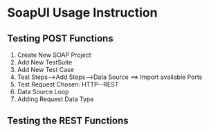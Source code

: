 # SoapUI Usage Instruction
## Testing POST Functions
1. Create New SOAP Project
2. Add New TestSuite
3. Add New Test Case
4. Test Steps-->Add Steps-->Data Source ==> Import available Ports
5. Test Request Chosen: HTTP--REST
6. Data Source Loop
7. Adding Request Data Type

## Testing the REST Functions
